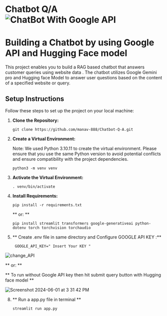 # Chatbot Q/A![ChatBot With Google API](https://github.com/manav-888/Chatbot-Q-A/assets/28830098/b50a55ef-5fa4-4ddf-9abd-1a545bcae761)


# Building a Chatbot by using Google API and Hugging Face model

This project enables you to build a  RAG based chatbot that answers customer queries using website data . The chatbot utilizes Google Gemini pro and Hugging face Model to answer user questions based on the content of a specified website or query.

## Setup Instructions

Follow these steps to set up the project on your local machine:

1. **Clone the Repository:**
   ```
   git clone https://github.com/manav-888/Chatbot-Q-A.git
   ```

2. **Create a Virtual Environment:**

   Note: We used Python 3.10.11 to create the virtual environment. Please ensure that you use the same Python version to avoid potential conflicts and ensure compatibility with the project dependencies.
   ```
   python3 -m venv venv
   ```

4. **Activate the Virtual Environment:**
   ```
   . venv/bin/activate
   ```

5. **Install Requirements:**
   ```
   pip install -r requirements.txt
   ```
    **  or: ** 

   ```
   pip install streamlit transformers google-generativeai python-dotenv torch torchvision torchaudio

   ```

6. ** Create .env  file   in same directory  and Configure GOOGLE API KEY  :**
   ```
    GOOGLE_API_KEY=" Insert Your KEY "
   
   ```
![change_API](https://github.com/manav-888/manav-wasserstoff-AiTask/assets/28830098/1163fab6-7e03-4ade-81c7-c72ad8d0e700)

   **  or: ** 

   ** To run without Google API key  then hit submit query button with Hugging face model **

![Screenshot 2024-06-01 at 3 31 42 PM](https://github.com/manav-888/manav-wasserstoff-AiTask/assets/28830098/f8e9ddc0-8023-4bcd-9ada-3b7b34cea4bc)


8. **  Run a app.py file in terminal **
   ```
   streamlit run app.py
   
   ```
   
  
